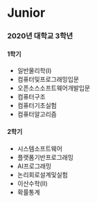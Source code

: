 # Junior
### 2020년 대학교 3학년

#### 1학기
- 일반물리학(I)
- 컴퓨터및프로그래밍입문
- 오픈소스소프트웨어개발입문
- 컴퓨터구조
- 컴퓨터기초실험	
- 컴퓨터알고리즘

#### 2학기
- 시스템소프트웨어
- 플랫폼기반프로그래밍
- AI프로그래밍
- 논리회로설계및실험
- 이산수학(II)
- 확률통계
